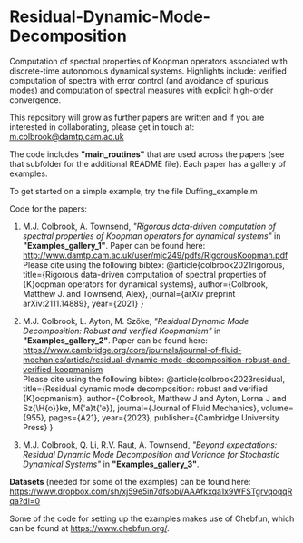 # Residual-Dynamic-Mode-Decomposition

Computation of spectral properties of Koopman operators associated with discrete-time autonomous dynamical systems. Highlights include: verified computation of spectra with error control (and avoidance of spurious modes) and computation of spectral measures with explicit high-order convergence.

This repository will grow as further papers are written and if you are interested in collaborating, please get in touch at: m.colbrook@damtp.cam.ac.uk

The code includes **"main_routines"** that are used across the papers (see that subfolder for the additional README file). Each paper has a gallery of examples.

To get started on a simple example, try the file Duffing_example.m

Code for the papers:

1. M.J. Colbrook, A. Townsend, *"Rigorous data-driven computation of spectral properties of Koopman operators for dynamical systems"* in **"Examples_gallery_1"**. Paper can be found here: http://www.damtp.cam.ac.uk/user/mjc249/pdfs/RigorousKoopman.pdf<br>
Please cite using the following bibtex: @article{colbrook2021rigorous,
  title={Rigorous data-driven computation of spectral properties of {K}oopman operators for dynamical systems},
  author={Colbrook, Matthew J. and Townsend, Alex},
  journal={arXiv preprint arXiv:2111.14889},
  year={2021}
}

2. M.J. Colbrook, L. Ayton, M. Szőke, *"Residual Dynamic Mode Decomposition: Robust and verified Koopmanism"* in **"Examples_gallery_2"**. Paper can be found here: https://www.cambridge.org/core/journals/journal-of-fluid-mechanics/article/residual-dynamic-mode-decomposition-robust-and-verified-koopmanism<br>
Please cite using the following bibtex: @article{colbrook2023residual,
  title={Residual dynamic mode decomposition: robust and verified {K}oopmanism},
  author={Colbrook, Matthew J and Ayton, Lorna J and Sz{\H{o}}ke, M{\'a}t{\'e}},
  journal={Journal of Fluid Mechanics},
  volume={955},
  pages={A21},
  year={2023},
  publisher={Cambridge University Press}
}

3. M.J. Colbrook, Q. Li, R.V. Raut, A. Townsend, *"Beyond expectations: Residual Dynamic Mode Decomposition and
Variance for Stochastic Dynamical Systems"* in **"Examples_gallery_3"**.

**Datasets** (needed for some of the examples) can be found here: https://www.dropbox.com/sh/xj59e5in7dfsobi/AAAfkxqa1x9WFSTgrvqoqqRqa?dl=0

Some of the code for setting up the examples makes use of Chebfun, which can be found at https://www.chebfun.org/.
